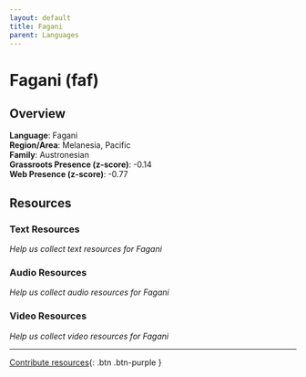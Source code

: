 ```yaml
---
layout: default
title: Fagani
parent: Languages
---
```


# Fagani (faf)

## Overview

**Language**: Fagani  
**Region/Area**: Melanesia, Pacific  
**Family**: Austronesian  
**Grassroots Presence (z-score)**: -0.14  
**Web Presence (z-score)**: -0.77  

## Resources

### Text Resources
*Help us collect text resources for Fagani*

### Audio Resources
*Help us collect audio resources for Fagani*

### Video Resources
*Help us collect video resources for Fagani*

---

[Contribute resources](https://forms.office.com/e/1SfLJx3u1r){: .btn .btn-purple }
